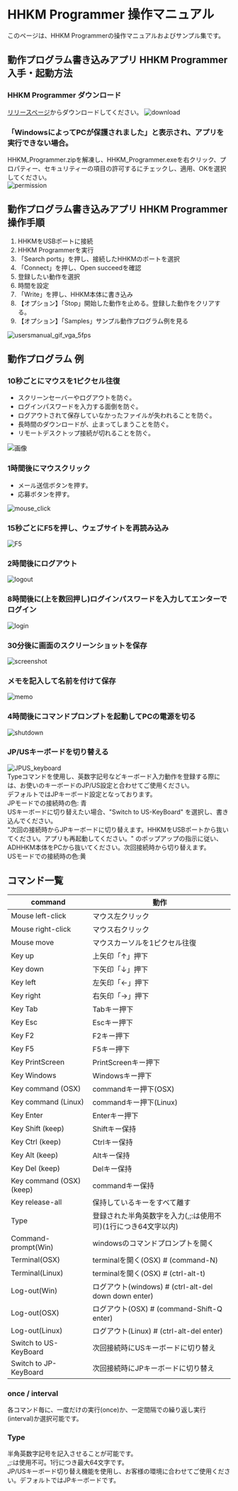 # HHKM Programmer 操作マニュアル
このページは、HHKM Programmerの操作マニュアルおよびサンプル集です。

 ## 動作プログラム書き込みアプリ HHKM Programmer 入手・起動方法
 ### HHKM Programmer ダウンロード
 [リリースページ](https://github.com/ShowTakano/HHKM_Programmer/releases)からダウンロードしてください。
![download](src/documents/images/download_releasefiles.png)

 ### 「WindowsによってPCが保護されました」と表示され、アプリを実行できない場合。
HHKM_Programmer.zipを解凍し、HHKM_Programmer.exeを右クリック、プロパティー、セキュリティーの項目の許可するにチェックし、適用、OKを選択してください。  
![permission](src/documents/images/permission2.PNG)

 ## 動作プログラム書き込みアプリ HHKM Programmer 操作手順

1. HHKMをUSBポートに接続  
2. HHKM Programmerを実行  
3. 「Search ports」を押し、接続したHHKMのポートを選択  
4. 「Connect」を押し、Open succeedを確認  
5. 登録したい動作を選択  
6. 時間を設定  
7. 「Write」を押し、HHKM本体に書き込み  
8. 【オプション】「Stop」開始した動作を止める。登録した動作をクリアする。  
9. 【オプション】「Samples」サンプル動作プログラム例を見る  

![usersmanual_gif_vga_5fps](src/documents/gif/usersmanual_gif_vga_5fps.gif)


 ## 動作プログラム 例
 ### 10秒ごとにマウスを1ピクセル往復
 * スクリーンセーバーやログアウトを防ぐ。
 * ログインパスワードを入力する面倒を防ぐ。
 * ログアウトされて保存していなかったファイルが失われることを防ぐ。
 * 長時間のダウンロードが、止まってしまうことを防ぐ。
 * リモートデスクトップ接続が切れることを防ぐ。

![画像](src/documents/images/sample_1_mouse_move.PNG)

 ### 1時間後にマウスクリック
 * メール送信ボタンを押す。
 * 応募ボタンを押す。
 
 ![mouse_click](src/documents/images/sample_2_mouse_click.PNG)
 ### 15秒ごとにF5を押し、ウェブサイトを再読み込み
 ![F5](src/documents/images/sample_3_F5.PNG)
 ### 2時間後にログアウト
 ![logout](src/documents/images/sample_4_logout.PNG)
 ### 8時間後に(上を数回押し)ログインパスワードを入力してエンターでログイン
 ![login](src/documents/images/sample_5_login.PNG)
 ### 30分後に画面のスクリーンショットを保存
 ![screenshot](src/documents/images/sample_6_screenshot.PNG)
 ### メモを記入して名前を付けて保存
 ![memo](src/documents/images/sample_7_memo.PNG)
 ### 4時間後にコマンドプロンプトを起動してPCの電源を切る
 ![shutdown](src/documents/images/sample_8_shutdown.PNG)
 ### JP/USキーボードを切り替える
 ![JPUS_keyboard](src/documents/images/sample_9_JPUS_keyboard.PNG)  
 Typeコマンドを使用し、英数字記号などキーボード入力動作を登録する際には、お使いのキーボードのJP/US設定と合わせてご使用ください。  
 デフォルトではJPキーボード設定となっております。  
 JPモードでの接続時の色: 青  
 USキーボードに切り替えたい場合、"Switch to US-KeyBoard" を選択し、書き込んでください。  
 "次回の接続時からJPキーボードに切り替えます。HHKMをUSBポートから抜いてください。アプリも再起動してください。" のポップアップの指示に従い、ADHHKM本体をPCから抜いてください。次回接続時から切り替えます。  
 USモードでの接続時の色:黄  

 ## コマンド一覧
 |command|動作|
|--|--|
|Mouse left-click|マウス左クリック|
|Mouse right-click|マウス右クリック|
|Mouse move|マウスカーソルを1ピクセル往復|
|Key up|上矢印「↑」押下|
|Key down|下矢印「↓」押下|
|Key left|左矢印「←」押下|
|Key right|右矢印「→」押下|
|Key Tab|Tabキー押下|
|Key Esc|Escキー押下|
|Key F2|F2キー押下|
|Key F5|F5キー押下|
|Key PrintScreen|PrintScreenキー押下|
|Key Windows|Windowsキー押下|
|Key command (OSX)|commandキー押下(OSX)|
|Key command (Linux)|commandキー押下(Linux)|
|Key Enter|Enterキー押下|
|Key Shift (keep)|Shiftキー保持|
|Key Ctrl (keep)|Ctrlキー保持|
|Key Alt (keep)|Altキー保持|
|Key Del (keep)|Delキー保持|
|Key command (OSX) (keep)|commandキー保持|
|Key release-all|保持しているキーをすべて離す|
|Type|登録された半角英数字を入力(,;:は使用不可)(1行につき64文字以内)|
|Command-prompt(Win)|windowsのコマンドプロンプトを開く|
|Terminal(OSX)|terminalを開く(OSX)  # (command-N)|
|Terminal(Linux)|terminalを開く(OSX)  # (ctrl-alt-t)|
|Log-out(Win)|ログアウト(windows)  # (ctrl-alt-del down down enter)|
|Log-out(OSX)|ログアウト(OSX)  # (command-Shift-Q enter)|
|Log-out(Linux)|ログアウト(Linux)  # (ctrl-alt-del enter)|
|Switch to US-KeyBoard|次回接続時にUSキーボードに切り替え|
|Switch to JP-KeyBoard|次回接続時にJPキーボードに切り替え|

 ### once / interval
 各コマンド毎に、一度だけの実行(once)か、一定間隔での繰り返し実行(interval)か選択可能です。
 ### Type
 半角英数字記号を記入させることが可能です。  
 ,;:は使用不可。1行につき最大64文字です。  
 JP/USキーボード切り替え機能を使用し、お客様の環境に合わせてご使用ください。デフォルトではJPキーボードです。  